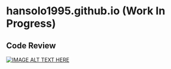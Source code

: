 # hansolo1995.github.io (Work In Progress)

## Code Review
[![IMAGE ALT TEXT HERE](https://img.youtube.com/vi/j_bJwbsMZYc/0.jpg)](https://www.youtube.com/watch?v=j_bJwbsMZYc)
